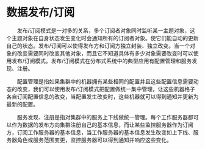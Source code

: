 #  数据发布/订阅

　　发布/订阅模式是一对多的关系，多个订阅者对象同时监听某一主题对象，这个主题对象在自身状态发生变化时会通知所有的订阅者对象。使它们能自动的更新自己的状态。发布/订阅可以使得发布方和订阅方独立封装、独立改变。当一个对象的改变需要同时改变其他对象，而且它不知道具体有多少对象需要改变时可以使用发布/订阅模式。发布/订阅模式在分布式系统中的典型应用有配置管理和服务发现、注册。

　　配置管理是指如果集群中的机器拥有某些相同的配置并且这些配置信息需要动态的改变，我们可以使用发布/订阅模式把配置做统一集中管理，让这些机器格子各自订阅配置信息的改变，当配置发生改变时，这些机器就可以得到通知并更新为最新的配置。

　　服务发现、注册是指对集群中的服务上下线做统一管理。每个工作服务器都可以作为数据的发布方向集群注册自己的基本信息，而让某些监控服务器作为订阅方，订阅工作服务器的基本信息，当工作服务器的基本信息发生改变如上下线、服务器角色或服务范围变更，监控服务器可以得到通知并响应这些变化。

